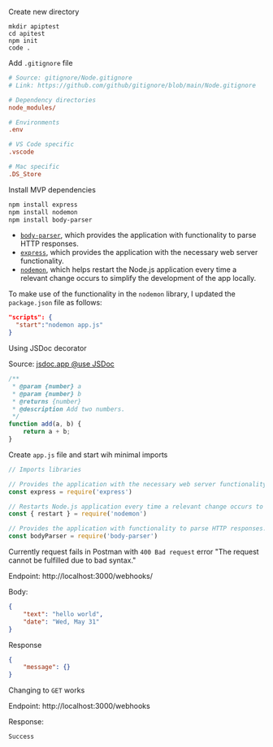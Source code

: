 

Create new directory

```zsd
mkdir apiptest
cd apitest
npm init
code .
```

Add `.gitignore` file

```ini
# Source: gitignore/Node.gitignore 
# Link: https://github.com/github/gitignore/blob/main/Node.gitignore

# Dependency directories
node_modules/

# Environments
.env

# VS Code specific
.vscode

# Mac specific
.DS_Store
```


Install MVP dependencies

```zsh
npm install express
npm install nodemon 
npm install body-parser
```

+   [`body-parser`][npm body-parser], which provides the application 
    with functionality to parse HTTP responses.
+   [`express`][npm express], which provides the application with the 
    necessary web server functionality.
+   [`nodemon`][npm nodemon], which helps restart the Node.js application 
    every time a relevant change occurs to simplify the development of the app locally.


To make use of the functionality in the `nodemon` library, I updated the `package.json` file as follows:

```json
"scripts": {
  "start":"nodemon app.js"
}
```

Using JSDoc decorator 

Source: [jsdoc.app @use JSDoc][jdoc @description]

```js
/**
 * @param {number} a
 * @param {number} b
 * @returns {number}
 * @description Add two numbers.
 */
function add(a, b) {
    return a + b;
}
```

Create `app.js` file and start wih minimal imports

```js
// Imports libraries

// Provides the application with the necessary web server functionality.
const express = require('express')

// Restarts Node.js application every time a relevant change occurs to simplify local development.
const { restart } = require('nodemon')

// Provides the application with functionality to parse HTTP responses.
const bodyParser = require('body-parser') 
```

Currently request fails in Postman with `400 Bad request` error 
"The request cannot be fulfilled due to bad syntax."

Endpoint: http://localhost:3000/webhooks/


Body:

```json
{
    "text": "hello world",
    "date": "Wed, May 31"
}
```

Response

```json
{
    "message": {}
}
```

Changing to `GET` works 

Endpoint: http://localhost:3000/webhooks

Response:

```txt
Success
```


<!-- Hyperlinks -->

[jdoc @description]: https://jsdoc.app/tags-description.html
[npm body-parser]: https://www.npmjs.com/package/body-parser
[npm express]: https://www.npmjs.com/package/express
[npm nodemon]: https://www.npmjs.com/package/nodemon